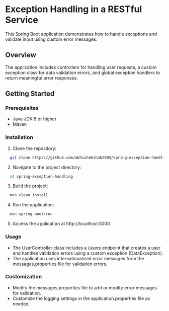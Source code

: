 # Exception Handling in a RESTful Service

This Spring Boot application demonstrates how to handle exceptions and validate input using custom error messages.

## Overview
The application includes controllers for handling user requests, a custom exception class for data validation errors, and global exception handlers to return meaningful error responses.

## Getting Started

### Prerequisites
- Java JDK 8 or higher
- Maven
### Installation
1. Clone the repository:
```bash
  git clone https://github.com/abhishekshah2905/spring-exception-handling.git
```
2. Navigate to the project directory:
```bash
  cd spring-exception-handling
```
3. Build the project:
```bash
  mvn clean install
```
4. Run the application:
```bash
  mvn spring-boot:run
```
5. Access the application at http://localhost:5000

### Usage
- The UserController class includes a /users endpoint that creates a user and handles validation errors using a custom exception (DataException).
- The application uses internationalized error messages from the messages.properties file for validation errors.

### Customization
- Modify the messages.properties file to add or modify error messages for validation.
- Customize the logging settings in the application.properties file as needed.